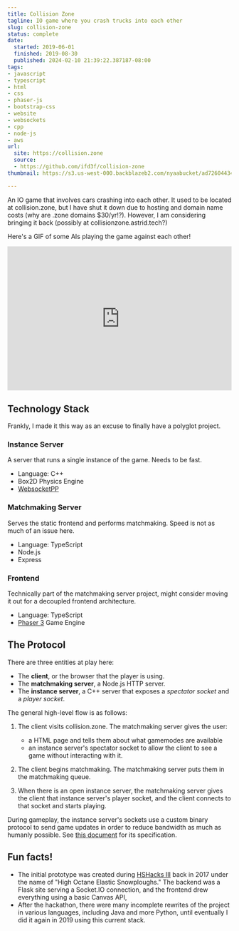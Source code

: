 ```yaml
---
title: Collision Zone
tagline: IO game where you crash trucks into each other
slug: collision-zone
status: complete
date:
  started: 2019-06-01
  finished: 2019-08-30
  published: 2024-02-10 21:39:22.387187-08:00
tags:
- javascript
- typescript
- html
- css
- phaser-js
- bootstrap-css
- website
- websockets
- cpp
- node-js
- aws
url:
  site: https://collision.zone
  source:
  - https://github.com/ifd3f/collision-zone
thumbnail: https://s3.us-west-000.backblazeb2.com/nyaabucket/ad72604434e53b51fb3eedc2398fb395d1475e8a103d87a1b13ea9a4f5d58f34/thumbnail.gif

---
```


An IO game that involves cars crashing into each other. It used to be located at
collision.zone, but I have shut it down due to hosting and domain name costs
(why are .zone domains \$30/yr!?). However, I am considering bringing it back
(possibly at collisionzone.astrid.tech?)

Here's a GIF of some AIs playing the game against each other!

<div style="width:100%;height:0;padding-bottom:64%;position:relative;"><iframe src="https://giphy.com/embed/ulDFC0vEJQrTLFBO1h" width="100%" height="100%" style="position:absolute" frameBorder="0" class="giphy-embed" allowFullScreen></iframe></div><p>

## Technology Stack

Frankly, I made it this way as an excuse to finally have a polyglot project.

### Instance Server

A server that runs a single instance of the game. Needs to be fast.

- Language: C++
- Box2D Physics Engine
- [WebsocketPP](https://github.com/zaphoyd/websocketpp)

### Matchmaking Server

Serves the static frontend and performs matchmaking. Speed is not as much of an
issue here.

- Language: TypeScript
- Node.js
- Express

### Frontend

Technically part of the matchmaking server project, might consider moving it out
for a decoupled frontend architecture.

- Language: TypeScript
- [Phaser 3](https://phaser.io/) Game Engine

## The Protocol

There are three entities at play here:

- The **client**, or the browser that the player is using.
- The **matchmaking server**, a Node.js HTTP server.
- The **instance server**, a C++ server that exposes a _spectator socket_ and a
  _player socket_.

The general high-level flow is as follows:

1. The client visits collision.zone. The matchmaking server gives the user:

   - a HTML page and tells them about what gamemodes are available
   - an instance server's spectator socket to allow the client to see a game
     without interacting with it.

2. The client begins matchmaking. The matchmaking server puts them in the
   matchmaking queue.
3. When there is an open instance server, the matchmaking server gives the
   client that instance server's player socket, and the client connects to that
   socket and starts playing.

During gameplay, the instance server's sockets use a custom binary protocol to
send game updates in order to reduce bandwidth as much as humanly possible. See
[this document](https://github.com/ifd3f/collision-zone/blob/main/GameProtocol.md)
for its specification.

## Fun facts!

- The initial prototype was created during
  [HSHacks III](https://github.com/ifd3f/HSHacks-III) back in 2017 under the
  name of "High Octane Elastic Snowploughs." The backend was a Flask site
  serving a Socket.IO connection, and the frontend drew everything using a basic
  Canvas API,
- After the hackathon, there were many incomplete rewrites of the project in
  various languages, including Java and more Python, until eventually I did it
  again in 2019 using this current stack.